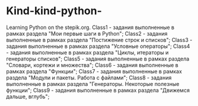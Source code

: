 # Kind-kind-python-
Learning Python on the stepik.org.
Class1 - задания выполненные в рамках раздела "Мои первые шаги в Python";
Class2 - задания выполненные в рамках раздела "Постижение строк и списков"; 
Class3 - задания выполненные в рамках раздела "Условные операторы";
Class4 - задания выполненные в рамках раздела "Циклы, итераторы и генераторы списков";
Class5 - задания выполненные в рамках раздела "Словари, кортежи и множества";
Class6 - задания выполненные в рамках раздела "Функции";
Class7 - задания выполненные в рамках раздела "Модули и пакеты. Работа с файлами";
Class8 - задания выполненные в рамках раздела "Генераторы. Некоторые полезные функции";
Class9 - задания выполненные в рамках раздела "Движемся дальше, вглубь";
